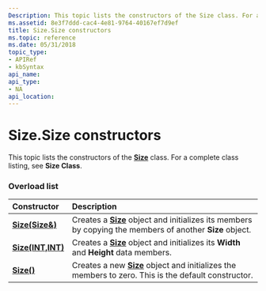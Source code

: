 ```yaml
---
Description: This topic lists the constructors of the Size class. For a complete class listing, see Size Class.
ms.assetid: 8e3f7ddd-cac4-4e81-9764-40167ef7d9ef
title: Size.Size constructors
ms.topic: reference
ms.date: 05/31/2018
topic_type: 
- APIRef
- kbSyntax
api_name: 
api_type: 
- NA
api_location: 
---
```


# Size.Size constructors

This topic lists the constructors of the [**Size**](/windows/desktop/api/gdiplustypes/nl-gdiplustypes-size) class. For a complete class listing, see **Size Class**.

### Overload list



| Constructor                                                     | Description                                                                                                                                          |
|:----------------------------------------------------------------|:-----------------------------------------------------------------------------------------------------------------------------------------------------|
| [**Size(Size&)**](https://msdn.microsoft.com/library/ms534755(v=VS.85).aspx)           | Creates a [**Size**](/windows/desktop/api/gdiplustypes/nl-gdiplustypes-size) object and initializes its members by copying the members of another **Size** object.<br/> |
| [**Size(INT,INT)**](https://msdn.microsoft.com/library/ms534754(v=VS.85).aspx) | Creates a [**Size**](/windows/desktop/api/gdiplustypes/nl-gdiplustypes-size) object and initializes its **Width** and **Height** data members.<br/>                     |
| [**Size()**](https://msdn.microsoft.com/library/ms534753(v=VS.85).aspx)                     | Creates a new [**Size**](/windows/desktop/api/gdiplustypes/nl-gdiplustypes-size) object and initializes the members to zero. This is the default constructor.<br/>      |



 

 





